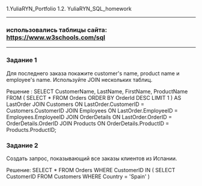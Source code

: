 1.YuliaRYN_Portfolio
1.2. YuliaRYN_SQL_homework
***
### использовались таблицы сайта: https://www.w3schools.com/sql
***
### Задание 1
Для последнего заказа покажите customer's name, product name и employee's name. Используйте JOIN нескольких таблиц.

Решение :
SELECT 
  CustomerName, 
  LastName, 
  FirstName, 
  ProductName 
FROM 
  (
    SELECT 
      * 
    FROM 
      Orders 
    ORDER BY 
      OrderId DESC 
    LIMIT 
      1
  ) AS LastOrder 
  JOIN Customers ON LastOrder.CustomerID = Customers.CustomerID 
  JOIN Employees ON LastOrder.EmployeeID = Employees.EmployeeID 
  JOIN OrderDetails ON LastOrder.OrderID = OrderDetails.OrderID 
  JOIN Products ON OrderDetails.ProductID = Products.ProductID;




### Задание 2 
Создать запрос, показывающий все заказы клиентов из Испании.

Решение:
SELECT 
  * 
FROM 
  Orders 
WHERE 
  CustomerID IN (
    SELECT 
      CustomerID 
    FROM 
      Customers 
    WHERE 
      Country = 'Spain'
  )
